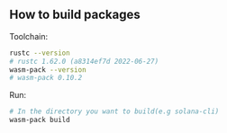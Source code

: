 ## How to build packages

Toolchain:

```sh
rustc --version
# rustc 1.62.0 (a8314ef7d 2022-06-27)
wasm-pack --version
# wasm-pack 0.10.2
```

Run:

```sh
# In the directory you want to build(e.g solana-cli)
wasm-pack build
```
